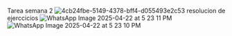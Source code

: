 Tarea semana 2
![4cb24fbe-5149-4378-bff4-d055493e2c53](https://github.com/user-attachments/assets/7ca7439f-52ba-4920-9cd8-6f7b53a1e5d0)
resolucion de ejerccicios 
![WhatsApp Image 2025-04-22 at 5 23 11 PM](https://github.com/user-attachments/assets/b3a9b9bd-dc98-48af-97b9-e50b96b091c7)
![WhatsApp Image 2025-04-22 at 5 23 10 PM](https://github.com/user-attachments/assets/6e43d3ff-2021-4e1f-81df-2bbb5f4ba93d)
